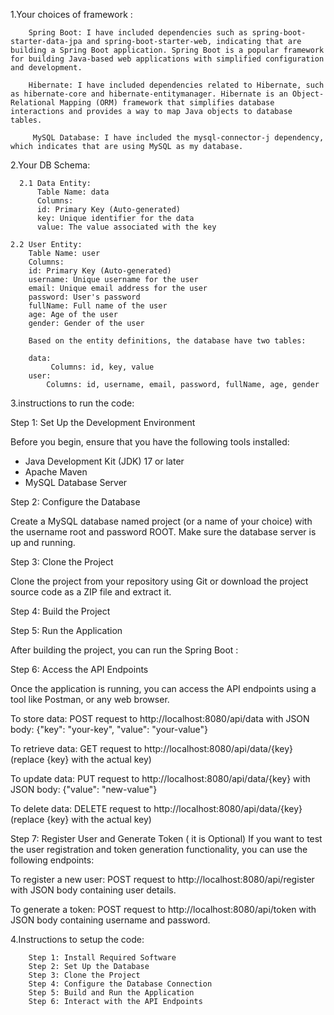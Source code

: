 1.Your choices of framework :

        Spring Boot: I have included dependencies such as spring-boot-starter-data-jpa and spring-boot-starter-web, indicating that are building a Spring Boot application. Spring Boot is a popular framework for building Java-based web applications with simplified configuration and development.

        Hibernate: I have included dependencies related to Hibernate, such as hibernate-core and hibernate-entitymanager. Hibernate is an Object-Relational Mapping (ORM) framework that simplifies database interactions and provides a way to map Java objects to database tables.

         MySQL Database: I have included the mysql-connector-j dependency, which indicates that are using MySQL as my database.

2.Your DB Schema:

      2.1 Data Entity:
          Table Name: data
          Columns:
          id: Primary Key (Auto-generated)
          key: Unique identifier for the data
          value: The value associated with the key

    2.2 User Entity:
        Table Name: user
        Columns:
        id: Primary Key (Auto-generated)
        username: Unique username for the user
        email: Unique email address for the user
        password: User's password
        fullName: Full name of the user
        age: Age of the user
        gender: Gender of the user

        Based on the entity definitions, the database have two tables:
        
        data:
             Columns: id, key, value
        user:
            Columns: id, username, email, password, fullName, age, gender

3.instructions to run the code:

Step 1: Set Up the Development Environment

Before you begin, ensure that you have the following tools installed:

* Java Development Kit (JDK) 17 or later
* Apache Maven
* MySQL Database Server

Step 2: Configure the Database

Create a MySQL database named project (or a name of your choice) with the username root and password ROOT.
Make sure the database server is up and running.

Step 3: Clone the Project

Clone the project from your repository using Git or download the project source code as a ZIP file and extract it.

Step 4: Build the Project

Step 5: Run the Application

After building the project, you can run the Spring Boot :

Step 6: Access the API Endpoints

Once the application is running, you can access the API endpoints using a tool like  Postman, or any web browser.

To store data:
POST request to http://localhost:8080/api/data with JSON body: {"key": "your-key", "value": "your-value"}

To retrieve data:
GET request to http://localhost:8080/api/data/{key} (replace {key} with the actual key)

To update data:
PUT request to http://localhost:8080/api/data/{key} with JSON body: {"value": "new-value"}

To delete data:
DELETE request to http://localhost:8080/api/data/{key} (replace {key} with the actual key)

Step 7: Register User and Generate Token ( it is Optional)
If you want to test the user registration and token generation functionality, you can use the following endpoints:

To register a new user:
POST request to http://localhost:8080/api/register with JSON body containing user details.

To generate a token:
POST request to http://localhost:8080/api/token with JSON body containing username and password.

4.Instructions to setup the code:

        Step 1: Install Required Software
        Step 2: Set Up the Database
        Step 3: Clone the Project
        Step 4: Configure the Database Connection
        Step 5: Build and Run the Application
        Step 6: Interact with the API Endpoints



        
